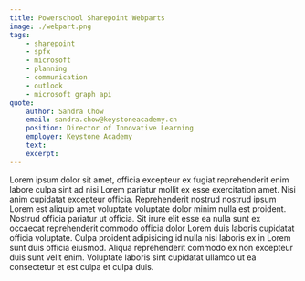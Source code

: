 ```yaml
---
title: Powerschool Sharepoint Webparts
image: ./webpart.png
tags: 
    - sharepoint
    - spfx
    - microsoft
    - planning
    - communication
    - outlook
    - microsoft graph api
quote: 
    author: Sandra Chow
    email: sandra.chow@keystoneacademy.cn
    position: Director of Innovative Learning
    employer: Keystone Academy
    text: 
    excerpt: 
---
```


Lorem ipsum dolor sit amet, officia excepteur ex fugiat reprehenderit enim labore culpa sint ad nisi Lorem pariatur mollit ex esse exercitation amet. Nisi anim cupidatat excepteur officia. Reprehenderit nostrud nostrud ipsum Lorem est aliquip amet voluptate voluptate dolor minim nulla est proident. Nostrud officia pariatur ut officia. Sit irure elit esse ea nulla sunt ex occaecat reprehenderit commodo officia dolor Lorem duis laboris cupidatat officia voluptate. Culpa proident adipisicing id nulla nisi laboris ex in Lorem sunt duis officia eiusmod. Aliqua reprehenderit commodo ex non excepteur duis sunt velit enim. Voluptate laboris sint cupidatat ullamco ut ea consectetur et est culpa et culpa duis.
